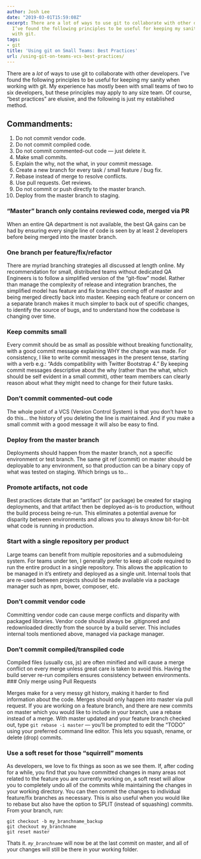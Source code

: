 ```yaml
---
author: Josh Lee
date: "2019-03-01T15:59:08Z"
excerpt: There are a lot of ways to use git to collaborate with other developers.
  I’ve found the following principles to be useful for keeping my sanity when working
  with git.
tags:
- git
title: 'Using git on Small Teams: Best Practices'
url: /using-git-on-teams-vcs-best-practices/
---
```


There are a *lot* of ways to use git to collaborate with other developers. I’ve found the following principles to be useful for keeping my sanity when working with git. My experience has mostly been with small teams of two to six developers, but these principles may apply to any size team. Of course, “best practices” are elusive, and the following is just my established method.

## Commandments:

1. Do not commit vendor code.
2. Do not commit compiled code.
3. Do not commit commented-out code — just delete it.
4. Make small commits.
5. Explain the why, not the what, in your commit message.
6. Create a new branch for every task / small feature / bug fix.
7. Rebase instead of merge to resolve conflicts.
8. Use pull requests. Get reviews.
9. Do not commit or push directly to the master branch.
10. Deploy from the master branch to staging.

### “Master” branch only contains reviewed code, merged via PR

When an entire QA department is not available, the best QA gains can be had by ensuring every single line of code is seen by at least 2 developers before being merged into the master branch. 

### One branch per feature/fix/refactor

There are myriad branching strategies all discussed at length online. My recommendation for small, distributed teams without dedicated QA Engineers is to follow a simplified version of the “git-flow” model. Rather than manage the complexity of release and integration branches, the simplified model has feature and fix branches coming off of master and being merged directly back into master. Keeping each feature or concern on a separate branch makes it much simpler to back out of specific changes, to identify the source of bugs, and to understand how the codebase is changing over time. 

### Keep commits small

Every commit should be as small as possible without breaking functionality, with a good commit message explaining WHY the change was made. For consistency, I like to write commit messages in the present tense, starting with a verb e.g.: “Adds compatibility with Twitter Bootstrap 4.” By keeping commit messages descriptive about the why (rather than the what, which should be self evident in a small commit), other team members can clearly reason about what they might need to change for their future tasks. 

### Don’t commit commented-out code

The whole point of a VCS (Version Control System) is that you don’t have to do this… the history of you deleting the line is maintained. And if you make a small commit with a good message it will also be easy to find. 

### Deploy from the master branch

Deployments should happen from the master branch, not a specific environment or test branch. The same git ref (commit) on master should be deployable to any environment, so that production can be a binary copy of what was tested on staging. Which brings us to… 

### Promote artifacts, not code

Best practices dictate that an “artifact” (or package) be created for staging deployments, and that artifact then be deployed as-is to production, without the build process being re-run. This eliminates a potential avenue for disparity between environments and allows you to always know bit-for-bit what code is running in production. 

### Start with a single repository per product

Large teams can benefit from multiple repositories and a submoduleing system. For teams under ten, I generally prefer to keep all code required to run the entire product in a single repository. This allows the application to be managed in it’s entirety and deployed as a single unit. Internal tools that are re-used between projects should be made available via a package manager such as npm, bower, composer, etc. 

### Don’t commit vendor code

Committing vendor code can cause merge conflicts and disparity with packaged libraries. Vendor code should always be .gitignored and redownloaded directly from the source by a build server. This includes internal tools mentioned above, managed via package manager. 

### Don’t commit compiled/transpiled code

Compiled files (usually css, js) are often minified and will cause a merge conflict on every merge unless great care is taken to avoid this. Having the build server re-run compilers ensures consistency between environments. ### Only merge using Pull Requests

Merges make for a very messy git history, making it harder to find information about the code. Merges should only happen into master via pull request. If you are working on a feature branch, and there are new commits on master which you would like to include in your branch, use a rebase instead of a merge. With master updated and your feature branch checked out, type `git rebase -i master` — you’ll be prompted to edit the “TODO” using your preferred command line editor. This lets you squash, rename, or delete (drop) commits. 

### Use a soft reset for those “squirrell” moments

As developers, we love to fix things as soon as we see them. If, after coding for a while, you find that you have committed changes in many areas not related to the feature you are currently working on, a soft reset will allow you to completely undo all of the commits while maintaining the changes in your working directory. You can then commit the changes to individual feature/fix branches as necessary. This is also useful when you would like to rebase but also have the option to SPLIT (instead of squashing) commits. From your branch, run:

```
git checkout -b my_branchname_backup
git checkout my_branchname
git reset master
```

Thats it. *`my_branchname`* will now be at the last commit on master, and all of your changes will still be there in your working folder. 
